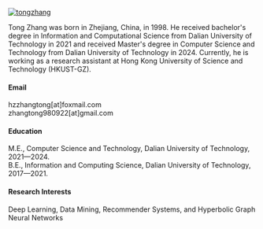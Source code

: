 

[![tongzhang](https://img.shields.io/badge/tongzhang-github-blue?logo=github)](https://github.com/zasuji)

Tong Zhang was born in Zhejiang, China, in 1998. He received bachelor's degree in Information and Computational Science from Dalian University of Technology in 2021 and received 
Master's degree in Computer Science and Technology from Dalian University of Technology in 2024. Currently, he is working as a research assistant at Hong Kong University of Science and Technology (HKUST-GZ). 

#### Email
hzzhangtong[at]foxmail.com \
zhangtong980922[at]gmail.com

#### Education
M.E., Computer Science and Technology, Dalian University of Technology, 2021—2024.\
B.E., Information and Computing Science, Dalian University of Technology, 2017—2021.

#### Research Interests
Deep Learning, Data Mining, Recommender Systems, and Hyperbolic Graph Neural Networks

